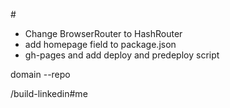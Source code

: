 


# 


- Change BrowserRouter to HashRouter 
- add homepage field to package.json
- gh-pages and add deploy and predeploy script





domain --repo

/build-linkedin#me